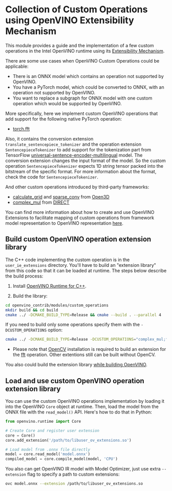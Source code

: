 # Collection of Custom Operations using OpenVINO Extensibility Mechanism

This module provides a guide and the implementation of a few custom operations in the Intel OpenVINO runtime using its [Extensibility Mechanism](https://docs.openvino.ai/latest/openvino_docs_Extensibility_UG_Intro.html).

There are some use cases when OpenVINO Custom Operations could be applicable:

* There is an ONNX model which contains an operation not supported by OpenVINO.
* You have a PyTorch model, which could be converted to ONNX, with an operation not supported by OpenVINO.
* You want to replace a subgraph for ONNX model with one custom operation which would be supported by OpenVINO.

More specifically, here we implement custom OpenVINO operations that add support for the following native PyTorch operation:

* [torch.fft](examples/fft)

Also, it contains the conversion extension `translate_sentencepiece_tokenizer` and the operation extension `SentencepieceTokenizer`
to add support for the tokenization part from TensorFlow [universal-sentence-encoder-multilingual](https://tfhub.dev/google/universal-sentence-encoder-multilingual/3) model.
The conversion extension changes the input format of the model. So the custom operation `SentencepieceTokenizer` expects 1D string tensor packed into the bitstream of the specific format.
For more information about the format, check the code for `SentencepieceTokenizer`.

And other custom operations introduced by third-party frameworks:

* [calculate_grid](examples/calculate_grid) and [sparse_conv](examples/sparse_conv) from [Open3D](https://github.com/isl-org/Open3D)
* [complex_mul](examples/complex_mul) from [DIRECT](https://github.com/NKI-AI/direct)

You can find more information about how to create and use OpenVINO Extensions to facilitate mapping of custom operations from framework model representation to OpenVINO representation [here](https://docs.openvino.ai/latest/openvino_docs_Extensibility_UG_Frontend_Extensions.html).


## Build custom OpenVINO operation extension library

The C++ code implementing the custom operation is in the `user_ie_extensions` directory. You'll have to build an "extension library" from this code so that it can be loaded at runtime. The steps below describe the build process:

1. Install [OpenVINO Runtime for C++](https://docs.openvino.ai/latest/openvino_docs_install_guides_install_dev_tools.html#for-c-developers).

2. Build the library:

```bash
cd openvino_contrib/modules/custom_operations
mkdir build && cd build
cmake ../ -DCMAKE_BUILD_TYPE=Release && cmake --build . --parallel 4
```

If you need to build only some operations specify them with the `-DCUSTOM_OPERATIONS` option:
```bash
cmake ../ -DCMAKE_BUILD_TYPE=Release -DCUSTOM_OPERATIONS="complex_mul;fft"
```

- Please note that [OpenCV](https://opencv.org/) installation is required to build an extension for the [fft](examples/fft) operation. Other extentions still can be built without OpenCV.

You also could build the extension library [while building OpenVINO](../../README.md).

## Load and use custom OpenVINO operation extension library

You can use the custom OpenVINO operations implementation by loading it into the OpenVINO `Core` object at runtime. Then, load the model from the ONNX file with the `read_model()` API. Here's how to do that in Python:

```python
from openvino.runtime import Core

# Create Core and register user extension
core = Core()
core.add_extension('/path/to/libuser_ov_extensions.so')

# Load model from .onnx file directly
model = core.read_model('model.onnx')
compiled_model = core.compile_model(model, 'CPU')
```

You also can get OpenVINO IR model with Model Optimizer, just use extra `--extension` flag to specify a path to custom extensions:

```bash
ovc model.onnx --extension /path/to/libuser_ov_extensions.so
```
